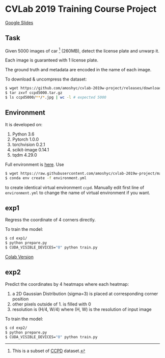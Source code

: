 # CVLab 2019 Training Course Project

[Google Slides](https://docs.google.com/presentation/d/1-HFXcnl6WXGrZNSE3iMwjJTgC8-JScPVPBywpegCleY/edit?usp=sharing)

## Task

Given 5000 images of car [^1] (260MB), detect the license plate and unwarp it.

Each image is guaranteed with 1 license plate.

The ground truth and metadata are encoded in the name of each image.

To download & uncompress the dataset:

```sh
$ wget https://github.com/amoshyc/cvlab-2019w-project/releases/download/v0.1/ccpd5000.tar.gz
$ tar zxvf ccpd5000.tar.gz
$ ls ccpd5000/**/*.jpg | wc -l # expected 5000
```

[^1]: This is a subset of [CCPD](https://github.com/detectRecog/CCPD) dataset.

## Environment

It is developed on:

1. Python 3.6
2. Pytorch 1.0.0
3. torchvision 0.2.1
4. scikit-image 0.14.1
5. tqdm 4.29.0

Full environment is [here](https://github.com/amoshyc/cvlab-2019w-project/blob/master/environment.yml). Use

```sh
$ wget https://raw.githubusercontent.com/amoshyc/cvlab-2019w-project/master/environment.yml
$ conda env create -f environment.yml
```

to create identical virtual environment `ccpd`. Manually edit first line of `environment.yml` to change the name of virtual environment if you want.

## exp1

Regress the coordinate of 4 corners directly.

To train the model:

```sh
$ cd exp1/
$ python prepare.py
$ CUDA_VISIBLE_DEVICES="0" python train.py
```

[Colab Version](https://colab.research.google.com/drive/1FwUJHgBSR8DCnp9900OEJ1EG7RZf5tXN)

## exp2

Predict the coordinates by 4 heatmaps where each heatmap:

1. a 2D Gaussian Distribution (sigma=3) is placed at corresponding corner position
2. other pixels outside of 1. is filled with 0
3. resolution is (H/4, W/4) where (H, W) is the resolution of input image

To train the model:

```sh
$ cd exp2/
$ python prepare.py
$ CUDA_VISIBLE_DEVICES="0" python train.py
```
